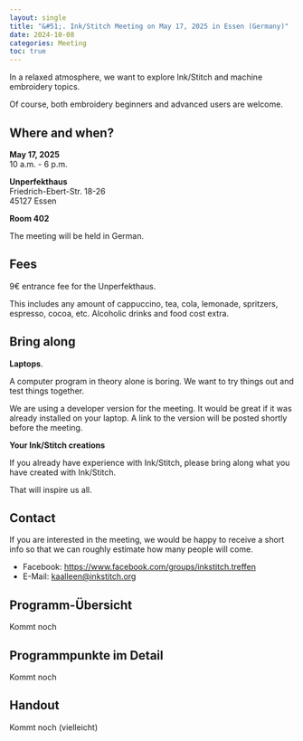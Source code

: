 ```yaml
---
layout: single
title: "&#51;. Ink/Stitch Meeting on May 17, 2025 in Essen (Germany)"
date: 2024-10-08
categories: Meeting
toc: true
---
```

In a relaxed atmosphere, we want to explore Ink/Stitch and machine embroidery topics.

Of course, both embroidery beginners and advanced users are welcome.

## Where and when?

**May 17, 2025**<br>
10 a.m. - 6 p.m.

**Unperfekthaus**<br>
Friedrich-Ebert-Str. 18-26<br>
45127 Essen

**Room 402**

The meeting will be held in German.

## Fees

9€ entrance fee for the Unperfekthaus.

This includes any amount of cappuccino, tea, cola, lemonade, spritzers, espresso, cocoa, etc.
Alcoholic drinks and food cost extra.

## Bring along

**Laptops**.

A computer program in theory alone is boring. We want to try things out and test things together.

We are using a developer version for the meeting. It would be great if it was already installed on your laptop. A link to the version will be posted shortly before the meeting.

**Your Ink/Stitch creations**

If you already have experience with Ink/Stitch, please bring along what you have created with Ink/Stitch.

That will inspire us all.

## Contact

If you are interested in the meeting, we would be happy to receive a short info so that we can roughly estimate how many people will come.

* Facebook: <https://www.facebook.com/groups/inkstitch.treffen>
* E-Mail: kaalleen@inkstitch.org

## Programm-Übersicht

Kommt noch

## Programmpunkte im Detail

Kommt noch

## Handout

Kommt noch (vielleicht)
